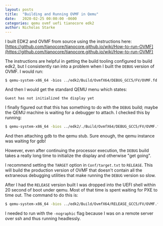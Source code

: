 ```yaml
---
layout: posts
title:  "Building and Running OVMF in Qemu"
date:   2020-02-25 00:00:00 -0600
categories: qemu ovmf uefi tianocore edk2
author: Nicholas Starke
---
```


I built EDK2 and OVMF from source using the instructions here: [https://github.com/tianocore/tianocore.github.io/wiki/How-to-run-OVMF](https://github.com/tianocore/tianocore.github.io/wiki/How-to-run-OVMF)

The instructions are helpful in getting the build tooling configured to build edk2, but I consistently ran into a problem when I built the `DEBUG` version of OVMF. I would run:

```
$ qemu-system-x86_64 -bios ../edk2/Build/OvmfX64/DEBUG_GCC5/FV/OVMF.fd
```

And then I would get the standard QEMU menu which states:

```
Guest has not initialized the display yet
```

I finally figured out that this has something to do with the `DEBUG` build; maybe the QEMU machine is waiting for a debugger to attach.  I checked this by running:

```bash
$ qemu-system-x86_64 -bios ../edk2/./Build/OvmfX64/DEBUG_GCC5/FV/OVMF.fd -gdb tcp::1234
```

And then attaching gdb to the qemu stub.  Sure enough, the qemu instance was waiting for gdb!

However, even after continuing the processor execution, the `DEBUG` build takes a really long time to initialize the display and otherwise "get going".

I recommend setting the `TARGET` option in `Conf/target.txt` to `RELEASE`.  This will build the production version of OVMF that doesn't contain all the extraneous debugging utilities that make running the `DEBUG` version so slow.

After I had the `RELEASE` version built I was dropped into the UEFI shell within 20 second of boot under qemu. Most of that time is spent waiting for PXE to time out.  The command to do this is:

```bash
$ qemu-system-x86_64 -bios ../edk2/Build/OvmfX64/RELEASE_GCC5/FV/OVMF.fd -nographic
```

I needed to run with the `-nographic` flag because I was on a remote server over ssh and thus running headlessly.